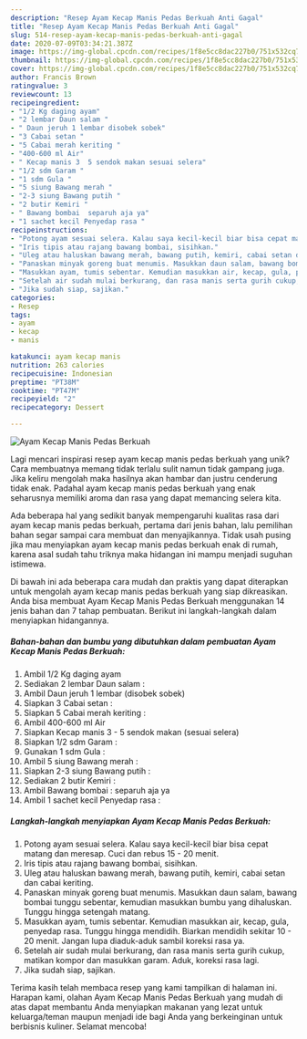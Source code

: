 ```yaml
---
description: "Resep Ayam Kecap Manis Pedas Berkuah Anti Gagal"
title: "Resep Ayam Kecap Manis Pedas Berkuah Anti Gagal"
slug: 514-resep-ayam-kecap-manis-pedas-berkuah-anti-gagal
date: 2020-07-09T03:34:21.387Z
image: https://img-global.cpcdn.com/recipes/1f8e5cc8dac227b0/751x532cq70/ayam-kecap-manis-pedas-berkuah-foto-resep-utama.jpg
thumbnail: https://img-global.cpcdn.com/recipes/1f8e5cc8dac227b0/751x532cq70/ayam-kecap-manis-pedas-berkuah-foto-resep-utama.jpg
cover: https://img-global.cpcdn.com/recipes/1f8e5cc8dac227b0/751x532cq70/ayam-kecap-manis-pedas-berkuah-foto-resep-utama.jpg
author: Francis Brown
ratingvalue: 3
reviewcount: 13
recipeingredient:
- "1/2 Kg daging ayam"
- "2 lembar Daun salam "
- " Daun jeruh 1 lembar disobek sobek"
- "3 Cabai setan "
- "5 Cabai merah keriting "
- "400-600 ml Air"
- " Kecap manis 3  5 sendok makan sesuai selera"
- "1/2 sdm Garam "
- "1 sdm Gula "
- "5 siung Bawang merah "
- "2-3 siung Bawang putih "
- "2 butir Kemiri "
- " Bawang bombai  separuh aja ya"
- "1 sachet kecil Penyedap rasa "
recipeinstructions:
- "Potong ayam sesuai selera. Kalau saya kecil-kecil biar bisa cepat matang dan meresap. Cuci dan rebus 15 - 20 menit."
- "Iris tipis atau rajang bawang bombai, sisihkan."
- "Uleg atau haluskan bawang merah, bawang putih, kemiri, cabai setan dan cabai keriting."
- "Panaskan minyak goreng buat menumis. Masukkan daun salam, bawang bombai tunggu sebentar, kemudian masukkan bumbu yang dihaluskan. Tunggu hingga setengah matang."
- "Masukkan ayam, tumis sebentar. Kemudian masukkan air, kecap, gula, penyedap rasa. Tunggu hingga mendidih. Biarkan mendidih sekitar 10 - 20 menit. Jangan lupa diaduk-aduk sambil koreksi rasa ya."
- "Setelah air sudah mulai berkurang, dan rasa manis serta gurih cukup, matikan kompor dan masukkan garam. Aduk, koreksi rasa lagi."
- "Jika sudah siap, sajikan."
categories:
- Resep
tags:
- ayam
- kecap
- manis

katakunci: ayam kecap manis 
nutrition: 263 calories
recipecuisine: Indonesian
preptime: "PT38M"
cooktime: "PT47M"
recipeyield: "2"
recipecategory: Dessert

---
```



![Ayam Kecap Manis Pedas Berkuah](https://img-global.cpcdn.com/recipes/1f8e5cc8dac227b0/751x532cq70/ayam-kecap-manis-pedas-berkuah-foto-resep-utama.jpg)

Lagi mencari inspirasi resep ayam kecap manis pedas berkuah yang unik? Cara membuatnya memang tidak terlalu sulit namun tidak gampang juga. Jika keliru mengolah maka hasilnya akan hambar dan justru cenderung tidak enak. Padahal ayam kecap manis pedas berkuah yang enak seharusnya memiliki aroma dan rasa yang dapat memancing selera kita.



Ada beberapa hal yang sedikit banyak mempengaruhi kualitas rasa dari ayam kecap manis pedas berkuah, pertama dari jenis bahan, lalu pemilihan bahan segar sampai cara membuat dan menyajikannya. Tidak usah pusing jika mau menyiapkan ayam kecap manis pedas berkuah enak di rumah, karena asal sudah tahu triknya maka hidangan ini mampu menjadi suguhan istimewa.


Di bawah ini ada beberapa cara mudah dan praktis yang dapat diterapkan untuk mengolah ayam kecap manis pedas berkuah yang siap dikreasikan. Anda bisa membuat Ayam Kecap Manis Pedas Berkuah menggunakan 14 jenis bahan dan 7 tahap pembuatan. Berikut ini langkah-langkah dalam menyiapkan hidangannya.

<!--inarticleads1-->

##### Bahan-bahan dan bumbu yang dibutuhkan dalam pembuatan Ayam Kecap Manis Pedas Berkuah:

1. Ambil 1/2 Kg daging ayam
1. Sediakan 2 lembar Daun salam :
1. Ambil  Daun jeruh 1 lembar (disobek sobek)
1. Siapkan 3 Cabai setan :
1. Siapkan 5 Cabai merah keriting :
1. Ambil 400-600 ml Air
1. Siapkan  Kecap manis 3 - 5 sendok makan (sesuai selera)
1. Siapkan 1/2 sdm Garam :
1. Gunakan 1 sdm Gula :
1. Ambil 5 siung Bawang merah :
1. Siapkan 2-3 siung Bawang putih :
1. Sediakan 2 butir Kemiri :
1. Ambil  Bawang bombai : separuh aja ya
1. Ambil 1 sachet kecil Penyedap rasa :




<!--inarticleads2-->

##### Langkah-langkah menyiapkan Ayam Kecap Manis Pedas Berkuah:

1. Potong ayam sesuai selera. Kalau saya kecil-kecil biar bisa cepat matang dan meresap. Cuci dan rebus 15 - 20 menit.
1. Iris tipis atau rajang bawang bombai, sisihkan.
1. Uleg atau haluskan bawang merah, bawang putih, kemiri, cabai setan dan cabai keriting.
1. Panaskan minyak goreng buat menumis. Masukkan daun salam, bawang bombai tunggu sebentar, kemudian masukkan bumbu yang dihaluskan. Tunggu hingga setengah matang.
1. Masukkan ayam, tumis sebentar. Kemudian masukkan air, kecap, gula, penyedap rasa. Tunggu hingga mendidih. Biarkan mendidih sekitar 10 - 20 menit. Jangan lupa diaduk-aduk sambil koreksi rasa ya.
1. Setelah air sudah mulai berkurang, dan rasa manis serta gurih cukup, matikan kompor dan masukkan garam. Aduk, koreksi rasa lagi.
1. Jika sudah siap, sajikan.




Terima kasih telah membaca resep yang kami tampilkan di halaman ini. Harapan kami, olahan Ayam Kecap Manis Pedas Berkuah yang mudah di atas dapat membantu Anda menyiapkan makanan yang lezat untuk keluarga/teman maupun menjadi ide bagi Anda yang berkeinginan untuk berbisnis kuliner. Selamat mencoba!
